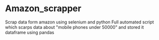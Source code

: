 # Amazon_scrapper
Scrap data form amazon using selenium and python
Full automated script which scarps data about "mobile phones under 50000" and stored it dataframe using pandas
